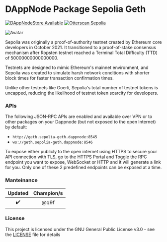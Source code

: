 # DAppNode Package Sepolia Geth

[![DAppNodeStore Available](https://img.shields.io/badge/DAppNodeStore-Available-brightgreen.svg)](http://my.dappnode/installer/dnp/sepolia-geth.dnp.dappnode.eth)
[![Otterscan Sepolia](https://img.shields.io/badge/Otterscan-Sepolia-blue)](https://sepolia.otterscan.io/)

![Avatar](avatar-sepolia-geth.png)

Sepolia was originally a proof-of-authority testnet created by Ethereum core developers in October 2021. It transitioned to a proof-of-stake consensus mechanism after Ropsten testnet reached a Terminal Total Difficulty (TTD) of 50000000000000000.

Testnets are designed to mimic Ethereum's mainnet environment, and Sepolia was created to simulate harsh network conditions with shorter block times for faster transaction confirmation times.

Unlike other testnets like Goerli, Sepolia's total number of testnet tokens is uncapped, reducing the likelihood of testnet token scarcity for developers.

### APIs

The following JSON-RPC APIs are enabled and available over VPN or to other packages on your Dappnode (but not exposed to the open Internet) by default:
* `http://geth.sepolia-geth.dappnode:8545`
* `ws://geth.sepolia-geth.dappnode:8546`

To expose either publicly to the open internet using HTTPS to secure your API connection with TLS, go to the HTTPS Portal and Toggle the RPC endpoint you want to expose, WebSocket or HTTP and it will generate a link for you.  Only one of these 2 predefined endpoints can be exposed at a time.

### Manteinance

|      Updated       |    Champion/s    |
| :----------------: | :--------------: |
| :heavy_check_mark: | @q9f |

### License

This project is licensed under the GNU General Public License v3.0 - see the [LICENSE](LICENSE) file for details
